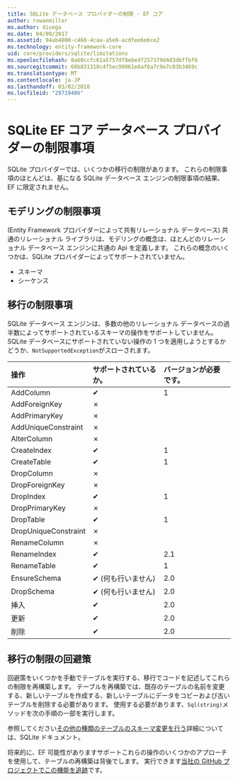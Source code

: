 ```yaml
---
title: SQLite データベース プロバイダーの制限 - EF コア
author: rowanmiller
ms.author: divega
ms.date: 04/09/2017
ms.assetid: 94ab4800-c460-4caa-a5e8-acdfee6e6ce2
ms.technology: entity-framework-core
uid: core/providers/sqlite/limitations
ms.openlocfilehash: 8a60ccfc61a5757df8ebedf257379d4d3dbffbf6
ms.sourcegitcommit: 60b831318c4f5ec99061e8af6a7c9e7c03b3469c
ms.translationtype: MT
ms.contentlocale: ja-JP
ms.lasthandoff: 03/02/2018
ms.locfileid: "29719486"
---
```

# <a name="sqlite-ef-core-database-provider-limitations"></a>SQLite EF コア データベース プロバイダーの制限事項

SQLite プロバイダーでは、いくつかの移行の制限があります。 これらの制限事項のほとんどは、基になる SQLite データベース エンジンの制限事項の結果、EF に限定されません。

## <a name="modeling-limitations"></a>モデリングの制限事項

(Entity Framework プロバイダーによって共有リレーショナル データベース) 共通のリレーショナル ライブラリは、モデリングの概念は、ほとんどのリレーショナル データベース エンジンに共通の Api を定義します。 これらの概念のいくつかは、SQLite プロバイダーによってサポートされていません。

* スキーマ
* シーケンス

## <a name="migrations-limitations"></a>移行の制限事項

SQLite データベース エンジンは、多数の他のリレーショナル データベースの過半数によってサポートされているスキーマの操作をサポートしていません。 SQLite データベースにサポートされていない操作の 1 つを適用しようとするかどうか、`NotSupportedException`がスローされます。

| 操作            | サポートされているか。 | バージョンが必要です。 |
|:---------------------|:-----------|:-----------------|
| AddColumn            | ✔          | 1              |
| AddForeignKey        | ✗          |                  |
| AddPrimaryKey        | ✗          |                  |
| AddUniqueConstraint  | ✗          |                  |
| AlterColumn          | ✗          |                  |
| CreateIndex          | ✔          | 1              |
| CreateTable          | ✔          | 1              |
| DropColumn           | ✗          |                  |
| DropForeignKey       | ✗          |                  |
| DropIndex            | ✔          | 1              |
| DropPrimaryKey       | ✗          |                  |
| DropTable            | ✔          | 1              |
| DropUniqueConstraint | ✗          |                  |
| RenameColumn         | ✗          |                  |
| RenameIndex          | ✔          | 2.1              |
| RenameTable          | ✔          | 1              |
| EnsureSchema         | ✔ (何も行いません)  | 2.0              |
| DropSchema           | ✔ (何も行いません)  | 2.0              |
| 挿入               | ✔          | 2.0              |
| 更新               | ✔          | 2.0              |
| 削除               | ✔          | 2.0              |

## <a name="migrations-limitations-workaround"></a>移行の制限の回避策

回避策をいくつかを手動でテーブルを実行する、移行でコードを記述してこれらの制限を再構築します。 テーブルを再構築では、既存のテーブルの名前を変更する、新しいテーブルを作成する、新しいテーブルにデータをコピーおよび古いテーブルを削除する必要があります。 使用する必要があります、`Sql(string)`メソッドを次の手順の一部を実行します。

参照してください[その他の種類のテーブルのスキーマ変更を行う](http://sqlite.org/lang_altertable.html#otheralter)詳細については、SQLite ドキュメント。

将来的に、EF 可能性がありますサポートこれらの操作のいくつかのアプローチを使用して、テーブルの再構築は背後でします。 実行できます[当社の GitHub プロジェクトでこの機能を追跡](https://github.com/aspnet/EntityFrameworkCore/issues/329)です。
